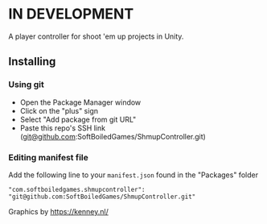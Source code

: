 # IN DEVELOPMENT

A player controller for shoot 'em up projects in Unity.

## Installing

### Using git

- Open the Package Manager window
- Click on the "plus" sign
- Select "Add package from git URL"
- Paste this repo's SSH link (git@github.com:SoftBoiledGames/ShmupController.git)

### Editing manifest file

Add the following line to your `manifest.json` found in the "Packages" folder

`"com.softboiledgames.shmupcontroller": "git@github.com:SoftBoiledGames/ShmupController.git"`

Graphics by <https://kenney.nl/>
